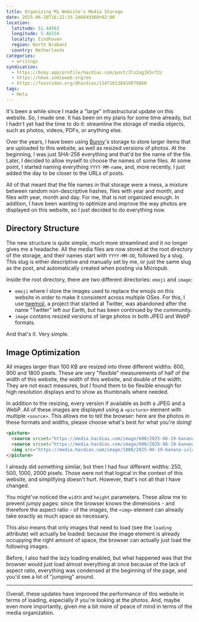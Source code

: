 ```yaml
---
title: Organizing My Website's Media Storage
date: 2025-06-20T16:22:33.246849368+02:00
location:
  latitude: 51.44563
  longitude: 5.46154
  locality: Eindhoven
  region: North Brabant
  country: Netherlands
categories:
  - writings
syndication:
  - https://bsky.app/profile/hacdias.com/post/3ls2ag3k5cf2c
  - https://news.indieweb.org/en
  - https://fosstodon.org/@hacdias/114716138419079860
tags:
  - Meta
---
```


It's been a while since I made a "large" infrastructural update on this website. So, I made one. It has been on my plans for some time already, but I hadn't yet had the time to do it: streamline the storage of media objects, such as photos, videos, PDFs, or anything else.

<!--more-->

Over the years, I have been using [Bunny](https://bunny.net/)'s storage to store larger items that are uploaded to this website, as well as resized versions of photos. At the beginning, I was just SHA-256 everything and that'd be the name of the file. Later, I decided to allow myself to choose the names of some files. At some point, I started naming everything `YYYY-MM-name`, and, more recently, I just added the day to be closer to the URLs of posts.

All of that meant that the file names in that storage were a mess, a mixture between random non-descriptive hashes, files with year and month, and files with year, month and day. For me, that is not organized enough. In addition, I have been wanting to optimize and improve the way photos are displayed on this website, so I just decided to do everything now.

## Directory Structure

The new structure is quite simple, much more streamlined and it no longer gives me a headache. All the media files are now stored at the root directory of the storage, and their names start with `YYYY-MM-DD`, followed by a slug. This slug is either descriptive and manually set by me, or just the same slug as the post, and automatically created when posting via Micropub.

Inside the root directory, there are two different directories: `emoji` and `image`:

* `emoji` where I store the images used to replace the emojis on this website in order to make it consistent across multiple OSes. For this, I use [twemoji](https://github.com/jdecked/twemoji), a project that started at Twitter, was abandoned after the name "Twitter" left our Earth, but has been continued by the community.
* `image` contains resized versions of large photos in both JPEG and WebP formats. 

And that's it. Very simple.

## Image Optimization

All images larger than 100 KB are resized into three different widths: 600, 900 and 1800 pixels. These are very "flexible" measurements of half of the width of this website, the width of this website, and double of the width. They are not exact measures, but I found them to be flexible enough for high resolution displays and to show as thumbnails where needed.

In addition to the resizing, every version if available as both a JPEG and a WebP. All of these images are displayed using a `<picture>` element with multiple `<source>`. This allows me to tell the browser: here are the photos in these formats and widths, please choose what's best for what you're doing!

```html
<picture>
  <source srcset="https://media.hacdias.com/image/600/2025-06-19-banana-island.webp 600w, https://media.hacdias.com/image/900/2025-06-19-banana-island.webp 900w, https://media.hacdias.com/image/1800/2025-06-19-banana-island.webp 1800w" type="image/webp">
  <source srcset="https://media.hacdias.com/image/600/2025-06-19-banana-island.jpeg 600w, https://media.hacdias.com/image/900/2025-06-19-banana-island.jpeg 900w, https://media.hacdias.com/image/1800/2025-06-19-banana-island.jpeg 1800w" type="image/jpeg">
  <img src="https://media.hacdias.com/image/1800/2025-06-19-banana-island.jpeg" width="7555" height="5037" loading="lazy" style="cursor: zoom-in;">
</picture>
```

I already did something similar, but then I had four different widths: 250, 500, 1000, 2000 pixels. Those were not that logical in the context of this website, and simplifying doesn't hurt. However, that's not all that I have changed.

You might've noticed the `width` and `height` parameters. These allow me to prevent jumpy pages: since the browser knows the dimensions - and therefore the aspect ratio - of the images, the `<img>` element can already take exactly as much space as necessary.

This also means that only images that need to load (see the `loading` attribute) will actually be loaded: because the image element is already occupying the right amount of space, the browser can actually just load the following images.

Before, I also had the lazy loading enabled, but what happened was that the browser would just load almost everything at once because of the lack of aspect ratio, everything was condensed at the beginning of the page, and you'd see a lot of "jumping" around.

---

Overall, these updates have improved the performance of this website in terms of loading, especially if you're looking at the photos. And, maybe even more importantly, given me a bit more of peace of mind in terms of the media organization.
